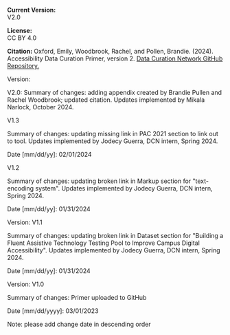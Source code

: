 **Current Version:**  
V2.0

**License:**  
CC BY 4.0

**Citation:**
Oxford, Emily, Woodbrook, Rachel, and Pollen, Brandie. (2024). Accessibility Data Curation Primer, version 2. [Data Curation Network GitHub Repository.](https://github.com/DataCurationNetwork/data-primers)

Version:

V2.0: Summary of changes: adding appendix created by Brandie Pullen and Rachel Woodbrook; updated citation. Updates implemented by Mikala Narlock, October 2024.

V1.3

Summary of changes: updating missing link in PAC 2021 section to link out to tool. Updates implemented by Jodecy Guerra, DCN intern, Spring 2024.

Date [mm/dd/yy]: 02/01/2024

V1.2

Summary of changes: updating broken link in Markup section for "text-encoding system". Updates implemented by Jodecy Guerra, DCN intern, Spring 2024.

Date [mm/dd/yy]: 01/31/2024

Version:
V1.1

Summary of changes: updating broken link in Dataset section for "Building a Fluent Assistive Technology Testing Pool to Improve Campus Digital Accessibility". Updates implemented by Jodecy Guerra, DCN intern, Spring 2024.

Date [mm/dd/yy]: 01/31/2024

Version:
V1.0

Summary of changes: Primer uploaded to GitHub

Date [mm/dd/yyyy]: 03/01/2023

Note: please add change date in descending order